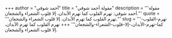 +++
author = "أحمد شوقي"
title = "مقولة أحمد شوقي"
description = '''مقولة أحمد شوقي: تهرم القلوب كما تهرم الأبدان، إلا قلوب الشعراء والشجعان.'''
quote = '''تهرم القلوب كما تهرم الأبدان، إلا قلوب الشعراء والشجعان.'''
slug = '''تهرم-القلوب-كما-تهرم-الأبدان،-إلا-قلوب-الشعراء-والشجعان'''
+++
تهرم القلوب كما تهرم الأبدان، إلا قلوب الشعراء والشجعان.
